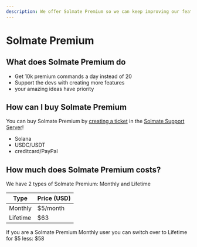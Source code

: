```yaml
---
description: We offer Solmate Premium so we can keep improving our features
---
```


# Solmate Premium

## What does Solmate Premium do

* Get 10k premium commands a day instead of 20
* Support the devs with creating more features
* your amazing ideas have priority

## How can I buy Solmate Premium

You can buy Solmate Premium by [creating a ticket](https://canary.discord.com/channels/880548710793228319/941599229422485566) in the [Solmate Support Server](https://discord.gg/FWfFgjTepT)!

* Solana
* USDC/USDT
* creditcard/PayPal

## How much does Solmate Premium costs?

We have 2 types of Solmate Premium: Monthly and Lifetime

| Type     | Price (USD) |
| -------- | ----------- |
| Monthly  | $5/month    |
| Lifetime | $63         |

If you are a Solmate Premium Monthly user you can switch over to Lifetime for $5 less: $58

